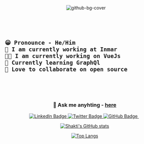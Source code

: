   <section id="header" align="center" class="round-border" width="500px" height="200px" style="margin-top: 0; padding-top: 0;">
  
    ![github-bg-cover](https://user-images.githubusercontent.com/34964652/232860226-293f2d9e-9a12-49f0-bb94-9698df84e30f.png)

  </section>
  <section style="margin-top: 0; padding-top: 0;"> 
  
  <h2>
      
    😀 Pronounce - He/Him
    💼 I am currently working at Inmar
    👨‍💻 I am currently working on VueJs
    📙 Currently learning GraphQl
    🤝 Love to collaborate on open source
  
  </h2>

 
  </section>
  
  
  <div align="center" id="badges">
  <h3> 
    
  💬 Ask me anyhting - [here](https://github.com/ShaktiMandal/ShaktiMandal/issues) 
    
  </h3>
  
  <a href="https://www.linkedin.com/in/shakti-shankar-mandal-425978124/" target="_blank">
    <img
      src="https://img.shields.io/badge/LinkedIn-blue?style=for-the-badge&logo=linkedin&logoColor=white"
      alt="LinkedIn Badge"
    />
  </a>
  
  <a href="https://twitter.com/san_sontu" target="_blank">
    <img
      src="https://img.shields.io/badge/Twitter-blue?style=for-the-badge&logo=twitter&logoColor=white"
      alt="Twitter Badge"
    />
  </a>
  
  <a href="https://github.com/ShaktiMandal" target="_blank">
    <img src="https://img.shields.io/badge/gitHub-blue?style=for-the-badge&logo=github&logoColor=white"
    alt="GitHub Badge" />
  </a>
  </div>
  
  <div align="center">
  
  <div>
    
  [![Shakti's GitHub stats](https://github-readme-stats.vercel.app/api?username=ShaktiMandal&show_icons=true)](https://github.com/ShaktiMandal/github-readme-stats)
    
  [![Top Langs](https://github-readme-stats.vercel.app/api/top-langs/?username=ShaktiMandal&show_icons=true)](https://github.com/ShaktiMandal/github-readme-stats)
    
  </div>
  

  
  
  

  
  </div>

